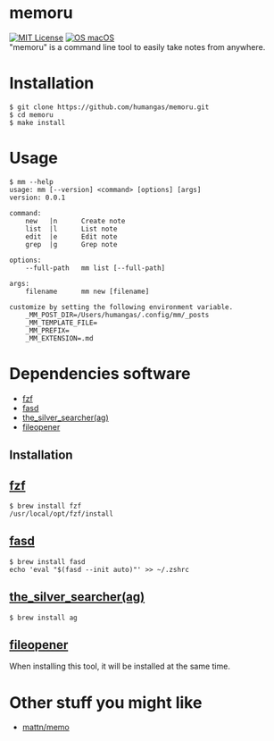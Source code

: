 # memoru
[![MIT License](http://img.shields.io/badge/license-MIT-blue.svg?style=flat)](LICENSE)
[![OS macOS](https://img.shields.io/badge/OS-macOS-blue.svg)](OS)  
"memoru" is a command line tool to easily take notes from anywhere.


# Installation
```
$ git clone https://github.com/humangas/memoru.git
$ cd memoru
$ make install
```


# Usage
```
$ mm --help
usage: mm [--version] <command> [options] [args]
version: 0.0.1

command:
    new   |n      Create note
    list  |l      List note
    edit  |e      Edit note
    grep  |g      Grep note

options:
    --full-path   mm list [--full-path]

args:
    filename      mm new [filename]

customize by setting the following environment variable.
    _MM_POST_DIR=/Users/humangas/.config/mm/_posts
    _MM_TEMPLATE_FILE=
    _MM_PREFIX=
    _MM_EXTENSION=.md

```


# Dependencies software
- [fzf](https://github.com/junegunn/fzf)
- [fasd](https://github.com/clvv/fasd)
- [the_silver_searcher(ag)](https://github.com/ggreer/the_silver_searcher)
- [fileopener](https://github.com/humangas/fileopener)

## Installation
## [fzf](https://github.com/junegunn/fzf#using-homebrew)
```
$ brew install fzf
/usr/local/opt/fzf/install
```

## [fasd](https://github.com/clvv/fasd#install)
```
$ brew install fasd
echo 'eval "$(fasd --init auto)"' >> ~/.zshrc
```

## [the_silver_searcher(ag)](https://github.com/ggreer/the_silver_searcher#macos)
```
$ brew install ag
```

## [fileopener](https://github.com/humangas/fileopener#installation)
When installing this tool, it will be installed at the same time.


# Other stuff you might like
- [mattn/memo](https://github.com/mattn/memo)
